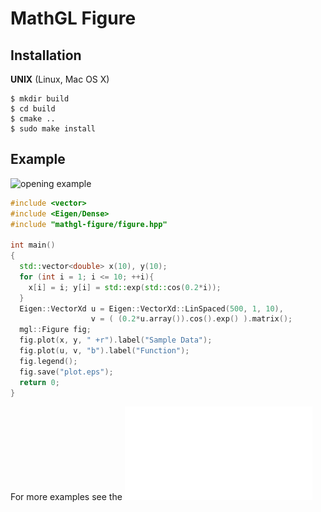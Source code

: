 # MathGL Figure

## Installation

__UNIX__ (Linux, Mac OS X)

	$ mkdir build
	$ cd build
	$ cmake ..
	$ sudo make install

## Example

![opening example](https://raw.githubusercontent.com/Cryoris/mathgl-figure/master/Documentation/opening-example.png)

```c++
#include <vector>
#include <Eigen/Dense>
#include "mathgl-figure/figure.hpp"

int main()
{
  std::vector<double> x(10), y(10);
  for (int i = 1; i <= 10; ++i){ 
    x[i] = i; y[i] = std::exp(std::cos(0.2*i));
  }
  Eigen::VectorXd u = Eigen::VectorXd::LinSpaced(500, 1, 10),
                  v = ( (0.2*u.array()).cos().exp() ).matrix();
  mgl::Figure fig;
  fig.plot(x, y, " +r").label("Sample Data");
  fig.plot(u, v, "b").label("Function");
  fig.legend();
  fig.save("plot.eps");
  return 0;
}
```

For more examples see the ![documentation](Documentation/doc.pdf)